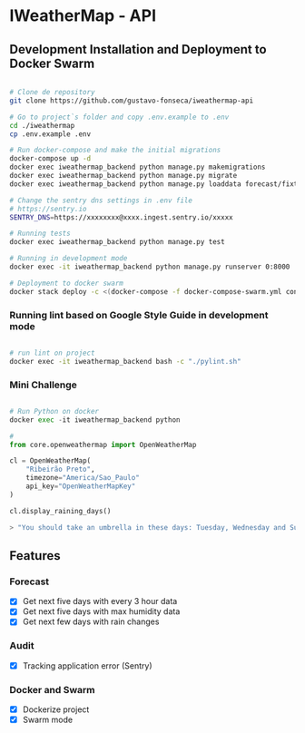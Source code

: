 # IWeatherMap - API

## Development Installation and Deployment to Docker Swarm

```bash

# Clone de repository
git clone https://github.com/gustavo-fonseca/iweathermap-api

# Go to project`s folder and copy .env.example to .env
cd ./iweathermap
cp .env.example .env

# Run docker-compose and make the initial migrations
docker-compose up -d
docker exec iweathermap_backend python manage.py makemigrations
docker exec iweathermap_backend python manage.py migrate
docker exec iweathermap_backend python manage.py loaddata forecast/fixtures/01_city.json

# Change the sentry dns settings in .env file
# https://sentry.io
SENTRY_DNS=https://xxxxxxxx@xxxx.ingest.sentry.io/xxxxx

# Running tests
docker exec iweathermap_backend python manage.py test

# Running in development mode
docker exec -it iweathermap_backend python manage.py runserver 0:8000

# Deployment to docker swarm
docker stack deploy -c <(docker-compose -f docker-compose-swarm.yml config) iweathermap

```

### Running lint based on Google Style Guide in development mode
```bash

# run lint on project
docker exec -it iweathermap_backend bash -c "./pylint.sh"

```

### Mini Challenge 
```python

# Run Python on docker
docker exec -it iweathermap_backend python

# 
from core.openweathermap import OpenWeatherMap

cl = OpenWeatherMap(
    "Ribeirão Preto",
    timezone="America/Sao_Paulo"
    api_key="OpenWeatherMapKey"
)

cl.display_raining_days()

> "You should take an umbrella in these days: Tuesday, Wednesday and Sunday"
```

## Features

### Forecast

- [x] Get next five days with every 3 hour data
- [x] Get next five days with max humidity data
- [x] Get next few days with rain changes

### Audit
- [x] Tracking application error (Sentry)

### Docker and Swarm
- [x] Dockerize project
- [x] Swarm mode
